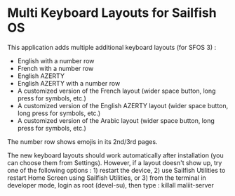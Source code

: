 # Multi Keyboard Layouts for Sailfish OS

This application adds multiple additional keyboard layouts (for SFOS 3) :
- English with a number row
- French with a number row
- English AZERTY
- English AZERTY with a number row
- A customized version of the French layout (wider space button, long press for symbols, etc.)
- A customized version of the English AZERTY layout (wider space button, long press for symbols, etc.)
- A customized version of the Arabic layout (wider space button, long press for symbols, etc.)

The number row shows emojis in its 2nd/3rd pages.

The new keyboard layouts should work automatically after installation (you can choose them from Settings).
However, if a layout doesn't show up, try one of the following options : 1) restart the device, 2) use Sailfish Utilities to restart Home Screen using Sailfish Utilities, or 3) from the terminal in developer mode, login as root (devel-su), then type : killall maliit-server
